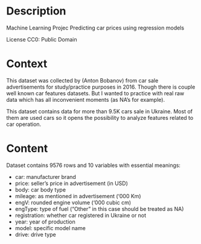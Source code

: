 # Description
Machine Learning Projec
Predicting car prices using regression models

License
CC0: Public Domain
# Context
This dataset was collected by (Anton Bobanov) from car sale advertisements for study/practice purposes in 2016. Though there is couple well known car features datasets. But I wanted to practice with real raw data which has all inconvenient moments (as NA’s for example).

This dataset contains data for more than 9.5K cars sale in Ukraine. Most of them are used cars so it opens the possibility to analyze features related to car operation.

# Content
Dataset contains 9576 rows and 10 variables with essential meanings:
* car: manufacturer brand
*	price: seller’s price in advertisement (in USD)
*	body: car body type
*	mileage: as mentioned in advertisement (‘000 Km)
*	engV: rounded engine volume (‘000 cubic cm)
*	engType: type of fuel (“Other” in this case should be treated as NA)
*	registration: whether car registered in Ukraine or not
*	year: year of production
*	model: specific model name
*	drive: drive type

